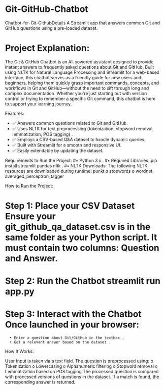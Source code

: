 # Git-GitHub-Chatbot
Chatbot-for-Git-GithubDetails
A Streamlit app that answers common Git and GitHub questions using a pre-loaded dataset. 
# Project Explanation: 
The Git & GitHub Chatbot is an AI-powered assistant designed to provide instant answers to frequently asked questions about Git and GitHub. Built using NLTK for Natural Language Processing and Streamlit for a web-based interface, this chatbot serves as a friendly guide for new users and beginners, helping them quickly grasp important commands, concepts, and workflows in Git and GitHub—without the need to sift through long and complex documentation. Whether you're just starting out with version control or trying to remember a specific Git command, this chatbot is here to support your learning journey.

Features: 
   * ✅ Answers common questions related to Git and GitHub. 
   *  ✅ Uses NLTK for text preprocessing (tokenization, stopword removal, lemmatization, POS tagging) . 
   * ✅ Employs a CSV-based Q&A dataset to handle dynamic queries. 
   * ✅ Built with Streamlit for a smooth and responsive UI.
   * ✅ Easily extendable by updating the dataset.

Requirements to Run the Project: 
  #• Python 3.x . 
  #• Required Libraries: pip install streamlit pandas nltk .
  #• NLTK Downloads: The following NLTK resources are downloaded during runtime: punkt o stopwords o wordnet averaged_perceptron_tagger

How to Run the Project:
   # Step 1: Place your CSV Dataset Ensure your git_github_qa_dataset.csv is in the same folder as your Python script. It must contain two columns: Question and               Answer. 
   # Step 2: Run the Chatbot streamlit run app.py 
   # Step 3: Interact with the Chatbot Once launched in your browser: 
      • Enter a question about Git/GitHub in the textbox . 
      • Get a relevant answer based on the dataset .

How It Works:

  User Input is taken via a text field.
  The question is preprocessed using: o Tokenization o Lowercasing o Alphanumeric filtering o Stopword removal o Lemmatization based on POS tagging
  The processed question is compared with processed versions of questions in the dataset.
  If a match is found, the corresponding answer is returned.
